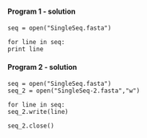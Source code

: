 #### Program 1 - solution

```
seq = open("SingleSeq.fasta")

for line in seq:
print line
```

<a href="#delivering"></a>
#### Program 2 - solution

```
seq = open("SingleSeq.fasta")
seq_2 = open("SingleSeq-2.fasta","w")

for line in seq:
seq_2.write(line)

seq_2.close()
```

